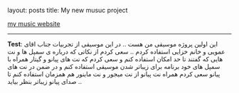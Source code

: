 
layout: posts
title: My new musuc project





[my music website](https://soundcloud.com/user-179719664/final)







---
**Test**: این اولین پروژه موسیقی من هست .. در این موسیقی از تجربیات جناب اقای عمویی و خانم خزایی استفاده کردم .. سعی کردم از نکاتی که درباره ی سمپل ها و نت هایی که گفتند تا حد امکان استفاده کنم و سعی کردم که نت های پیانو و گیتار همراه با سمپل های خود برنامه برای زیباتر شدن موسیقی استفاده کنم و در ضمن در نت های پیانو سعی کردم همراه نت پیانو از نت میجور و نت ماینور هم همزمان استفاده کنم تا صدای پیانو زیباتر بنظر بیاید ..